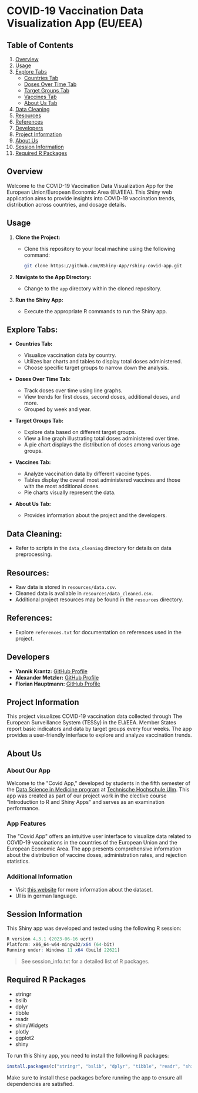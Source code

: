 # COVID-19 Vaccination Data Visualization App (EU/EEA)

## Table of Contents
1. [Overview](#overview)
2. [Usage](#usage)
3. [Explore Tabs](#explore-tabs)
    - [Countries Tab](#countries-tab)
    - [Doses Over Time Tab](#doses-over-time-tab)
    - [Target Groups Tab](#target-groups-tab)
    - [Vaccines Tab](#vaccines-tab)
    - [About Us Tab](#about-us-tab)
4. [Data Cleaning](#data-cleaning)
5. [Resources](#resources)
6. [References](#references)
7. [Developers](#developers)
8. [Project Information](#project-information)
9. [About Us](#about-us)
10. [Session Information](#session-information)
11. [Required R Packages](#required-r-packages)

## Overview

Welcome to the COVID-19 Vaccination Data Visualization App for the European Union/European Economic Area (EU/EEA). This Shiny web application aims to provide insights into COVID-19 vaccination trends, distribution across countries, and dosage details.

## Usage

1. **Clone the Project:**
   - Clone this repository to your local machine using the following command:
     ```bash
     git clone https://github.com/RShiny-App/rshiny-covid-app.git
     ```

2. **Navigate to the App Directory:**
   - Change to the `app` directory within the cloned repository.

3. **Run the Shiny App:**
   - Execute the appropriate R commands to run the Shiny app.

## Explore Tabs:

   - **Countries Tab:**
     - Visualize vaccination data by country.
     - Utilizes bar charts and tables to display total doses administered.
     - Choose specific target groups to narrow down the analysis.

   - **Doses Over Time Tab:**
     - Track doses over time using line graphs.
     - View trends for first doses, second doses, additional doses, and more.
     - Grouped by week and year.

   - **Target Groups Tab:**
     - Explore data based on different target groups.
     - View a line graph illustrating total doses administered over time.
     - A pie chart displays the distribution of doses among various age groups.

   - **Vaccines Tab:**
     - Analyze vaccination data by different vaccine types.
     - Tables display the overall most administered vaccines and those with the most additional doses.
     - Pie charts visually represent the data.

   - **About Us Tab:**
     - Provides information about the project and the developers.

## Data Cleaning:
   - Refer to scripts in the `data_cleaning` directory for details on data preprocessing.

## Resources:
   - Raw data is stored in `resources/data.csv`.
   - Cleaned data is available in `resources/data_cleaned.csv`.
   - Additional project resources may be found in the `resources` directory.

## References:
   - Explore `references.txt` for documentation on references used in the project.

## Developers

- **Yannik Krantz:** [GitHub Profile](https://github.com/Y4ng0)
- **Alexander Metzler:** [GitHub Profile](https://github.com/alxmtzr)
- **Florian Hauptmann:** [GitHub Profile](https://github.com/Flo3141)

## Project Information

This project visualizes COVID-19 vaccination data collected through The European Surveillance System (TESSy) in the EU/EEA. Member States report basic indicators and data by target groups every four weeks. The app provides a user-friendly interface to explore and analyze vaccination trends.

## About Us

### About Our App

Welcome to the "Covid App," developed by students in the fifth semester of the [Data Science in Medicine program](https://www.thu.de/de/Seiten/Studiengang_DSM.aspx) at [Technische Hochschule Ulm](https://www.thu.de/de). This app was created as part of our project work in the elective course "Introduction to R and Shiny Apps" and serves as an examination performance.

### App Features

The "Covid App" offers an intuitive user interface to visualize data related to COVID-19 vaccinations in the countries of the European Union and the European Economic Area. The app presents comprehensive information about the distribution of vaccine doses, administration rates, and rejection statistics.

### Additional Information

* Visit [this website](https://www.ecdc.europa.eu/en/publications-data/data-covid-19-vaccination-eu-eea) for more information about the dataset.
* UI is in german language.


## Session Information

This Shiny app was developed and tested using the following R session:

```R
R version 4.3.1 (2023-06-16 ucrt)
Platform: x86_64-w64-mingw32/x64 (64-bit)
Running under: Windows 11 x64 (build 22621)
```
>See session_info.txt for a detailed list of R packages.

## Required R Packages
* stringr
* bslib
* dplyr
* tibble
* readr
* shinyWidgets
* plotly
* ggplot2
* shiny

To run this Shiny app, you need to install the following R packages:

```R
install.packages(c("stringr", "bslib", "dplyr", "tibble", "readr", "shinyWidgets", "plotly", "ggplot2", "shiny"))
```

Make sure to install these packages before running the app to ensure all dependencies are satisfied.